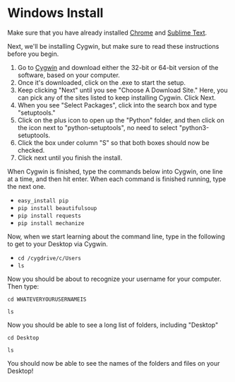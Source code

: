 
# Windows Install

Make sure that you have already installed [Chrome](https://www.google.com/chrome/browser/) and [Sublime Text](http://www.sublimetext.com/).

Next, we'll be installing Cygwin, but make sure to read these instructions before you begin. 

1. Go to [Cygwin](https://cygwin.com/install.html) and download either the 32-bit or 64-bit version of the software, based on your computer.
2. Once it's downloaded, click on the .exe to start the setup.
3. Keep clicking "Next" until you see "Choose A Download Site." Here, you can pick any of the sites listed to keep installing Cygwin. Click Next.
4. When you see "Select Packages", click into the search box and type "setuptools."
5. Click on the plus icon to open up the "Python" folder, and then click on the icon next to "python-setuptools", no need to select "python3-setuptools.
6. Click the box under column "S" so that both boxes should now be checked.
7. Click next until you finish the install.

When Cygwin is finished, type the commands below into Cygwin, one line at a time, and then hit enter. When each command is finished running, type the next one.

* ```easy_install pip```
* ```pip install beautifulsoup```
* ```pip install requests```
* ```pip install mechanize```

Now, when we start learning about the command line, type in the following to get to your Desktop via Cygwin. 

* ```cd /cygdrive/c/Users```
* ```ls```

Now you should be about to recognize your username for your computer. Then type:

```cd WHATEVERYOURUSERNAMEIS```

```ls```

Now you should be able to see a long list of folders, including "Desktop"

```cd Desktop```

```ls```

You should now be able to see the names of the folders and files on your Desktop!
